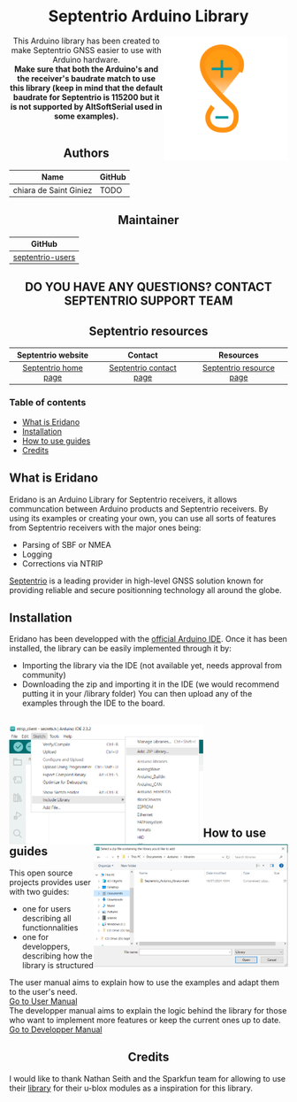 <div align="center">

# Septentrio Arduino Library

<img align=right src=images/Logo.png width=225 height=225>

This Arduino library has been created to make Septentrio GNSS easier to use with Arduino hardware. <br>
**Make sure that both the Arduino's and the receiver's baudrate match to use this library (keep in mind that the default baudrate for Septentrio is 115200 but it is not supported by AltSoftSerial used in some examples).**  <br> 
<br>

## Authors 
|Name                   | GitHub   |  
|-----------------------|----------|
| chiara de Saint Giniez| TODO     |

## Maintainer 

| GitHub |
|--------|
| <a href="https://github.com/septentrio-users">septentrio-users</a> </br> |  

## DO YOU HAVE ANY QUESTIONS? CONTACT SEPTENTRIO SUPPORT TEAM

## Septentrio resources

| Septentrio website                                    | Contact                                                          | Resources |
| :-:                                                   | :-:                                                              | :-: |
| [Septentrio home page](https://www.septentrio.com/en) | [Septentrio contact page](https://www.septentrio.com/en/contact) | [Septentrio resource page](https://www.septentrio.com/en/support) |

</div>

### Table of contents
* [What is Eridano](#what-is-eridano)
* [Installation](#installation)
* [How to use guides](#how-to-use-guides)
* [Credits](#credits)

## What is Eridano
Eridano is an Arduino Library for Septentrio receivers, it allows communcation between Arduino products and Septentrio receivers. By using its examples or creating your own, you can use all sorts of features from Septentrio receivers with the major ones being: 
* Parsing of SBF or NMEA
* Logging
* Corrections via NTRIP  

[Septentrio](https://www.septentrio.com) is a leading provider in high-level GNSS solution known for providing reliable and secure positionning technology all around the globe.

## Installation
Eridano has been developped with the [official Arduino IDE](https://www.arduino.cc/en/software). Once it has been installed, the library can be easily implemented through it by:
* Importing the library via the IDE (not available yet, needs approval from community)
* Downloading the zip and importing it in the IDE (we would recommend putting it in your /library folder)
You can then upload any of the examples through the IDE to the board.
<br>
<img align=left src="images/Include library.png" width=351 height=216>
<img align=right src="images/Zip library.png" width=351 height=222>
<br>
<br>
<br>
<br>
<br>
<br>
<br>
<br>
<br>

## How to use guides
This open source projects provides user with two guides:
* one for users describing all functionnalities
* one for developpers, describing how the library is structured

The user manual aims to explain how to use the examples and adapt them to the user's need.  
[Go to User Manual](./ressources/user_manual.md)  
The developper manual aims to explain the logic behind the library for those who want to implement more features or keep the current ones up to date.  
[Go to Developper Manual](./ressources/developper_manual.md)  

## <center> Credits </center>
I would like to thank Nathan Seith and the Sparkfun team for allowing to use their [library](https://github.com/sparkfun/SparkFun_u-blox_GNSS_Arduino_Library/) for their u-blox modules as a inspiration for this library.